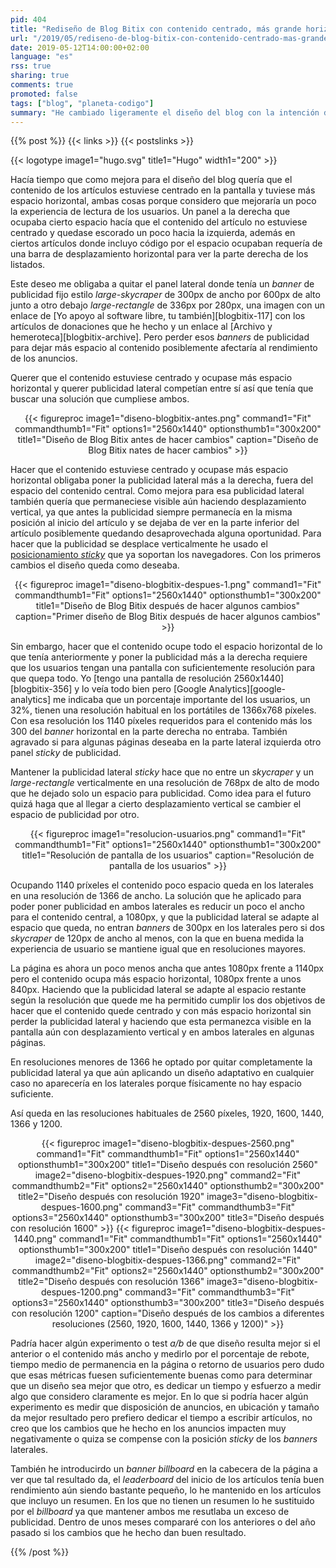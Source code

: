 ```yaml
---
pid: 404
title: "Rediseño de Blog Bitix con contenido centrado, más grande horizontalmente y publicidad lateral sticky"
url: "/2019/05/rediseno-de-blog-bitix-con-contenido-centrado-mas-grande-horizontalmente-y-publicidad-lateral-sticky/"
date: 2019-05-12T14:00:00+02:00
language: "es"
rss: true
sharing: true
comments: true
promoted: false
tags: ["blog", "planeta-codigo"]
summary: "He cambiado ligeramente el diseño del blog con la intención de mejorar la experiencia de usuario haciendo que el contenido quede centrado en la pantalla en vez de estar desplazado un poco a la izquierda por un panel lateral. Pero más espacio horizontal para el contenido podría afectar negativamente al rendmiento de los _banners_ de publicidad laterales si tenía que quitarlos con lo que he tenido que buscar una solución para ambos requerimientos. También he experimentado con la disposición de la publicidad, incluido un _billboard_ y publicidad lateral _sticky_ para que permanezca más tiempo visible y quizá mejorar su rendmiento."
---
```


{{% post %}}
{{< links >}}
{{< postslinks >}}

{{< logotype image1="hugo.svg" title1="Hugo" width1="200" >}}

Hacía tiempo que como mejora para el diseño del blog quería que el contenido de los artículos estuviese centrado en la pantalla y tuviese más espacio horizontal, ambas cosas porque considero que mejoraría un poco la experiencia de lectura de los usuarios. Un panel a la derecha que ocupaba cierto espacio hacía que el contenido del artículo no estuviese centrado y quedase escorado un poco hacia la izquierda, además en ciertos artículos donde incluyo código por el espacio ocupaban requería de una barra de desplazamiento horizontal para ver la parte derecha de los listados.

Este deseo me obligaba a quitar el panel lateral donde tenía un _banner_ de publicidad fijo estilo _large-skycraper_ de 300px de ancho por 600px de alto junto a otro debajo _large-rectangle_ de 336px por 280px, una imagen con un enlace de [Yo apoyo al software libre, tu también][blogbitix-117] con los artículos de donaciones que he hecho y un enlace al [Archivo y hemeroteca][blogbitix-archive]. Pero perder esos _banners_ de publicidad para dejar más espacio al contenido posiblemente afectaría al rendimiento de los anuncios.

Querer que el contenido estuviese centrado y ocupase más espacio horizontal y querer publicidad lateral competían entre sí así que tenía que buscar una solución que cumpliese ambos.

<div class="media" style="text-align: center;">
    {{< figureproc
        image1="diseno-blogbitix-antes.png" command1="Fit" commandthumb1="Fit" options1="2560x1440" optionsthumb1="300x200" title1="Diseño de Blog Bitix antes de hacer cambios"
        caption="Diseño de Blog Bitix nates de hacer cambios" >}}
</div>

Hacer que el contenido estuviese centrado y ocupase más espacio horizontal obligaba poner la publicidad lateral más a la derecha, fuera del espacio del contenido central. Como mejora para esa publicidad lateral también quería que permaneciese visible aún haciendo desplazamiento vertical, ya que antes la publicidad siempre permanecía en la misma posición al inicio del artículo y se dejaba de ver en la parte inferior del artículo posiblemente quedando desaprovechada alguna oportunidad. Para hacer que la publicidad se desplace verticalmente he usado el [posicionamiento _sticky_](https://developer.mozilla.org/en-US/docs/Web/CSS/position) que ya soportan los navegadores. Con los primeros cambios el diseño queda como deseaba.

<div class="media" style="text-align: center;">
    {{< figureproc
        image1="diseno-blogbitix-despues-1.png" command1="Fit" commandthumb1="Fit" options1="2560x1440" optionsthumb1="300x200" title1="Diseño de Blog Bitix después de hacer algunos cambios"
        caption="Primer diseño de Blog Bitix después de hacer algunos cambios" >}}
</div>

Sin embargo, hacer que el contenido ocupe todo el espacio horizontal de lo que tenía anteriormente y poner la publicidad más a la derecha requiere que los usuarios tengan una pantalla con suficientemente resolución para que quepa todo. Yo [tengo una pantalla de resolución 2560x1440][blogbitix-356] y lo veía todo bien pero [Google Analytics][google-analytics] me indicaba que un porcentaje importante del los usuarios, un 32%, tienen una resolución habitual en los portátiles de 1366x768 píxeles. Con esa resolución los 1140 píxeles requeridos para el contenido más los 300 del _banner_ horizontal en la parte derecha no entraba. También agravado si para algunas páginas deseaba en la parte lateral izquierda otro panel _sticky_ de publicidad.

Mantener la publicidad lateral _sticky_ hace que no entre un _skycraper_ y un _large-rectangle_ verticalmente en una resolución de 768px de alto de modo que he dejado solo un espacio para publicidad. Como idea para el futuro quizá haga que al llegar a cierto desplazamiento vertical se cambier el espacio de publicidad por otro.

<div class="media" style="text-align: center;">
    {{< figureproc
        image1="resolucion-usuarios.png" command1="Fit" commandthumb1="Fit" options1="2560x1440" optionsthumb1="300x200" title1="Resolución de pantalla de los usuarios"
        caption="Resolución de pantalla de los usuarios" >}}
</div>

Ocupando 1140 príxeles el contenido poco espacio queda en los laterales en una resolución de 1366 de ancho. La solución que he aplicado para poder poner publicidad en ambos laterales es reducir un poco el ancho para el contenido central, a 1080px, y que la publicidad lateral se adapte al espacio que queda, no entran _banners_ de 300px en los laterales pero si dos _skycraper_ de 120px de ancho al menos, con la que en buena medida la experiencia de usuario se mantiene igual que en resoluciones mayores.

La página es ahora un poco menos ancha que antes 1080px frente a 1140px pero el contenido ocupa más espacio horizontal, 1080px frente a unos 840px. Haciendo que la publicidad lateral se adapte al espacio restante según la resolución que quede me ha permitido cumplir los dos objetivos de hacer que el contenido quede centrado y con más espacio horizontal sin perder la publicidad lateral y haciendo que esta permanezca visible en la pantalla aún con desplazamiento vertical y en ambos laterales en algunas páginas.

En resoluciones menores de 1366 he optado por quitar completamente la publicidad lateral ya que aún aplicando un diseño adaptativo en cualquier caso no aparecería en los laterales porque físicamente no hay espacio suficiente.

Así queda en las resoluciones habituales de 2560 píxeles, 1920, 1600, 1440, 1366 y 1200.

<div class="media" style="text-align: center;">
    {{< figureproc
        image1="diseno-blogbitix-despues-2560.png" command1="Fit" commandthumb1="Fit" options1="2560x1440" optionsthumb1="300x200" title1="Diseño después con resolución 2560"
        image2="diseno-blogbitix-despues-1920.png" command2="Fit" commandthumb2="Fit" options2="2560x1440" optionsthumb2="300x200" title2="Diseño después con resolución 1920"
        image3="diseno-blogbitix-despues-1600.png" command3="Fit" commandthumb3="Fit" options3="2560x1440" optionsthumb3="300x200" title3="Diseño después con resolución 1600" >}}
    {{< figureproc
        image1="diseno-blogbitix-despues-1440.png" command1="Fit" commandthumb1="Fit" options1="2560x1440" optionsthumb1="300x200" title1="Diseño después con resolución 1440"
        image2="diseno-blogbitix-despues-1366.png" command2="Fit" commandthumb2="Fit" options2="2560x1440" optionsthumb2="300x200" title2="Diseño después con resolución 1366"
        image3="diseno-blogbitix-despues-1200.png" command3="Fit" commandthumb3="Fit" options3="2560x1440" optionsthumb3="300x200" title3="Diseño después con resolución 1200"
        caption="Diseño después de los cambios a diferentes resoluciones (2560, 1920, 1600, 1440, 1366 y 1200)" >}}
</div>

Padría hacer algún experimento o test _a/b_ de que diseño resulta mejor si el anterior o el contenido más ancho y medirlo por el porcentaje de rebote, tiempo medio de permanencia en la página o retorno de usuarios pero dudo que esas métricas fuesen suficientemente buenas como para determinar que un diseño sea mejor que otro, es dedicar un tiempo y esfuerzo a medir algo que considero claramente es mejor. En lo que si podría hacer algún experimento es medir que disposición de anuncios, en ubicación y tamaño da mejor resultado pero prefiero dedicar el tiempo a escribir artículos, no creo que los cambios que he hecho en los anuncios impacten muy negativamente o quiza se compense con la posición _sticky_ de los _banners_ laterales.

También he introducirdo un _banner_ _billboard_ en la cabecera de la página a ver que tal resultado da, el _leaderboard_ del inicio de los artículos tenía buen rendimiento aún siendo bastante pequeño, lo he mantenido en los artículos que incluyo un resumen. En los que no tienen un resumen lo he sustituido por el _billboard_ ya que mantener ambos me resutlaba un exceso de publicidad. Dentro de unos meses compararé con los anteriores o del año pasado si los cambios que he hecho dan buen resultado.

{{% /post %}}
